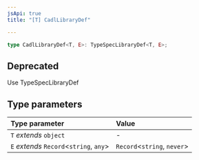 ```yaml
---
jsApi: true
title: "[T] CadlLibraryDef"

---
```

```ts
type CadlLibraryDef<T, E>: TypeSpecLibraryDef<T, E>;
```

## Deprecated

Use TypeSpecLibraryDef

## Type parameters

| Type parameter | Value |
| :------ | :------ |
| `T` *extends* `object` | - |
| `E` *extends* `Record`<`string`, `any`\> | `Record`<`string`, `never`\> |
